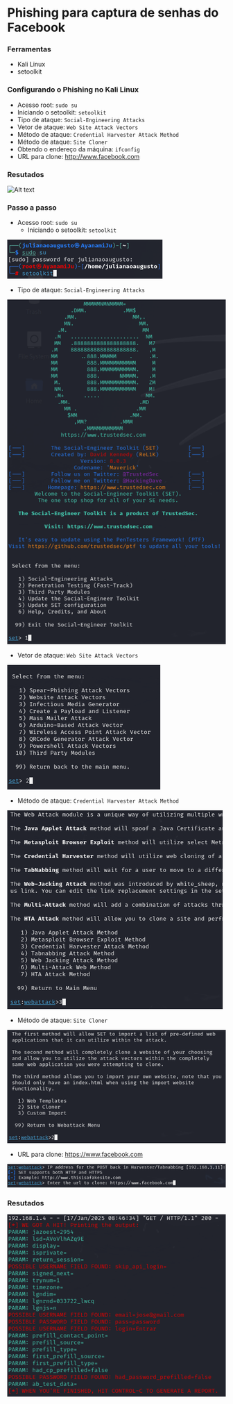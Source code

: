 # Phishing para captura de senhas do Facebook

### Ferramentas

- Kali Linux
- setoolkit

### Configurando o Phishing no Kali Linux

- Acesso root: ``` sudo su ```
- Iniciando o setoolkit: ``` setoolkit ```
- Tipo de ataque: ``` Social-Engineering Attacks ```
- Vetor de ataque: ``` Web Site Attack Vectors ```
- Método de ataque: ```Credential Harvester Attack Method ```
- Método de ataque: ``` Site Cloner ```
- Obtendo o endereço da máquina: ``` ifconfig ```
- URL para clone: http://www.facebook.com

### Resutados

![Alt text](./passwd.png "Optional title")

### Passo a passo

- Acesso root: ``` sudo su ```
  - Iniciando o setoolkit: ``` setoolkit ```

![Alt text](./sudosu2.png "Optional title")

   - Tipo de ataque: ``` Social-Engineering Attacks ```

![Alt text](./setoolkit.png "Optional title")

  - Vetor de ataque: ``` Web Site Attack Vectors ```

![Alt text](./setoolkit2.png "Optional title")

  - Método de ataque: ```Credential Harvester Attack Method ```

![Alt text](./setoolkit3.png "Optional title")

  - Método de ataque: ``` Site Cloner ```

![Alt text](./setoolkit4.png "Optional title")

- URL para clone: https://www.facebook.com

![Alt text](./setoolkit6.png "Optional title")

### Resutados

![Alt text](./setoolkit8.png "Optional title")
